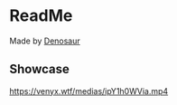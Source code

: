 # ReadMe
Made by [Denosaur](https://v3rmillion.net/member.php?action=profile&uid=244024)

## Showcase
https://venyx.wtf/medias/ipY1h0WVia.mp4
